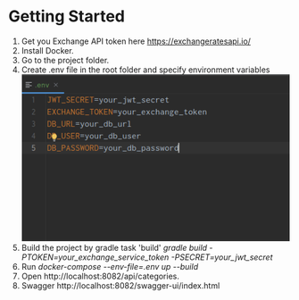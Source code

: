 # Getting Started
1. Get you Exchange API token here https://exchangeratesapi.io/
2. Install Docker.
3. Go to the project folder.
4. Create .env file in the root folder and specify environment variables
![img.png](img.png)
5. Build the project by gradle task 'build'
   *gradle build -PTOKEN=your_exchange_service_token  -PSECRET=your_jwt_secret*
6. Run *docker-compose --env-file=.env up --build*
7. Open http://localhost:8082/api/categories.
8. Swagger http://localhost:8082/swagger-ui/index.html

